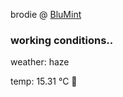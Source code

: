 brodie @ [BluMint](https://www.linkedin.com/company/blumint-io/)

<!--weather_start-->
### working conditions..

weather: haze 

temp: 15.31 °C 👕

<!--weather_end-->
